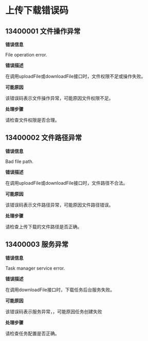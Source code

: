 # 上传下载错误码

## 13400001 文件操作异常

**错误信息**

File operation error.

**错误描述**

在调用uploadFile或downloadFile接口时，文件权限不足或操作失败。

**可能原因**

该错误码表示文件操作异常，可能原因文件权限不足。

**处理步骤**

请检查文件权限是否合理。

## 13400002 文件路径异常

**错误信息**

Bad file path.

**错误描述**

在调用uploadFile或downloadFile接口时，文件路径不合法。

**可能原因**

该错误码表示文件路径异常，可能原因文件路径错误。

**处理步骤**

请检查上传下载的文件路径是否正确。

## 13400003 服务异常

**错误信息**

Task manager service error.

**错误描述**

在调用downloadFile接口时，下载任务后台服务失败。

**可能原因**

该错误码表示服务异常，，可能原因任务创建失败

**处理步骤**

请检查任务配置是否正确。
